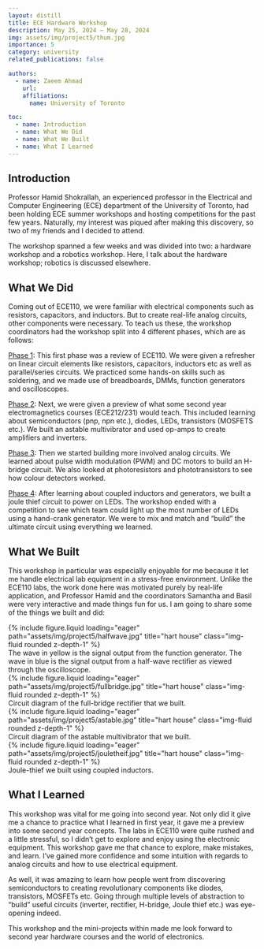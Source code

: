 ```yaml
---
layout: distill
title: ECE Hardware Workshop
description: May 25, 2024 — May 28, 2024
img: assets/img/project5/thum.jpg
importance: 5
category: university
related_publications: false

authors:
  - name: Zaeem Ahmad
    url: 
    affiliations:
      name: University of Toronto

toc:
  - name: Introduction
  - name: What We Did
  - name: What We Built
  - name: What I Learned
---
```


## Introduction

Professor Hamid Shokrallah, an experienced professor in the Electrical and Computer Engineering (ECE) department of the University of Toronto, had been holding ECE summer workshops and hosting competitions for the past few years. Naturally, my interest was piqued after making this discovery, so two of my friends and I decided to attend. 

The workshop spanned a few weeks and was divided into two: a hardware workshop and a robotics workshop. Here, I talk about the hardware workshop; robotics is discussed elsewhere.

## What We Did

Coming out of ECE110, we were familiar with electrical components such as resistors, capacitors, and inductors. But to create real-life analog circuits, other components were necessary. To teach us these, the workshop coordinators had the workshop split into 4 different phases, which are as follows:

<u>Phase 1</u>: This first phase was a review of ECE110. We were given a refresher on linear circuit elements like resistors, capacitors, inductors etc as well as parallel/series circuits. We practiced some hands-on skills such as soldering, and we made use of breadboards, DMMs, function generators and oscilloscopes. 

<u>Phase 2</u>: Next, we were given a preview of what some second year electromagnetics courses (ECE212/231) would teach. This included learning about semiconductors (pnp, npn etc.), diodes, LEDs, transistors (MOSFETS etc.). We built an astable multivibrator and used op-amps to create amplifiers and inverters. 

<u>Phase 3</u>: Then we started building more involved analog circuits. We learned about pulse width modulation (PWM) and DC motors to build an H-bridge circuit. We also looked at photoresistors and phototransistors to see how colour detectors worked.

<u>Phase 4</u>: After learning about coupled inductors and generators, we built a joule thief circuit to power on LEDs. The workshop ended with a competition to see which team could light up the most number of LEDs using a hand-crank generator. We were to mix and match and “build” the ultimate circuit using everything we learned.

## What We Built

This workshop in particular was especially enjoyable for me because it let me handle electrical lab equipment in a stress-free environment. Unlike the ECE110 labs, the work done here was motivated purely by real-life application, and Professor Hamid and the coordinators Samantha and Basil were very interactive and made things fun for us. I am going to share some of the things we built and did:

<div class="row">
    <div class="col-sm mt-3 mt-md-0">
        {% include figure.liquid loading="eager" path="assets/img/project5/halfwave.jpg" title="hart house" class="img-fluid rounded z-depth-1" %}
    </div>
</div>
<div class="caption">
    The wave in yellow is the signal output from the function generator. The wave in blue is the signal output from a half-wave rectifier as viewed through the oscilloscope.
</div>

<div class="row">
    <div class="col-sm mt-3 mt-md-0">
        {% include figure.liquid loading="eager" path="assets/img/project5/fullbridge.jpg" title="hart house" class="img-fluid rounded z-depth-1" %}
    </div>
</div>
<div class="caption">
    Circuit diagram of the full-bridge rectifier that we built.
</div>

<!-- 
[How capacitors are used to smoothen the fullbridge rectifier's output signal.](https://youtu.be/ctY8QRzDz8c) -->

<div class="row">
    <div class="col-sm mt-3 mt-md-0">
        {% include figure.liquid loading="eager" path="assets/img/project5/astable.jpg" title="hart house" class="img-fluid rounded z-depth-1" %}
    </div>
</div>
<div class="caption">
    Circuit diagram of the astable multivibrator that we built. 
</div>

<!-- 
| Here are a few videos showcasing the astable multivibrator, an inverting amplifier, and an H-bridge |
|------------|
| Video of astable multivibrator with two red LEDs |
| Red and blue LEDs (like a police car) |
| Blue, green, and white LEDs |
| Video showcase of inverting amplifier |
| Video showcase of H-bridge + PWM + DC motor | -->


<div class="row">
    <div class="col-sm mt-3 mt-md-0">
        {% include figure.liquid loading="eager" path="assets/img/project5/jouletheif.jpg" title="hart house" class="img-fluid rounded z-depth-1" %}
    </div>
</div>
<div class="caption">
    Joule-thief we built using coupled inductors.
</div>

## What I Learned

This workshop was vital for me going into second year. Not only did it give me a chance to practice what I learned in first year, it gave me a preview into some second year concepts. The labs in ECE110 were quite rushed and a little stressful, so I didn’t get to explore and enjoy using the electronic equipment. This workshop gave me that chance to explore, make mistakes, and learn. I’ve gained more confidence and some intuition with regards to analog circuits and how to use electrical equipment. 

As well, it was amazing to learn how people went from discovering semiconductors to creating revolutionary components like diodes, transistors, MOSFETs etc. Going through multiple levels of abstraction to “build” useful circuits (inverter, rectifier, H-bridge, Joule thief etc.) was eye-opening indeed. 

This workshop and the mini-projects within made me look forward to second year hardware courses and the world of electronics. 
